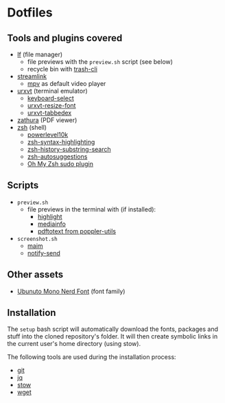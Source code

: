# Dotfiles

## Tools and plugins covered

 - [lf](https://github.com/gokcehan/lf) (file manager)
   - file previews with the `preview.sh` script (see below)
   - recycle bin with [trash-cli](https://github.com/andreafrancia/trash-cli)
 - [streamlink](https://streamlink.github.io/)
   - [mpv](https://mpv.io/) as default video player
 - [urxvt](http://software.schmorp.de/pkg/rxvt-unicode.html) (terminal emulator)
   - [keyboard-select](https://github.com/muennich/urxvt-perls)
   - [urxvt-resize-font](https://github.com/simmel/urxvt-resize-font)
   - [urxvt-tabbedex](https://github.com/mina86/urxvt-tabbedex)
 - [zathura](https://pwmt.org/projects/zathura) (PDF viewer)
 - [zsh](https://www.zsh.org/) (shell)
   - [powerlevel10k](https://github.com/romkatv/powerlevel10k)
   - [zsh-syntax-highlighting](https://github.com/zsh-users/zsh-syntax-highlighting)
   - [zsh-history-substring-search](https://github.com/zsh-users/zsh-history-substring-search)
   - [zsh-autosuggestions](https://github.com/zsh-users/zsh-autosuggestions)
   - [Oh My Zsh sudo plugin](https://github.com/ohmyzsh/ohmyzsh/tree/master/plugins/sudo)

## Scripts

  - `preview.sh` 
    - file previews in the terminal with (if installed):
      - [highlight](http://www.andre-simon.de/doku/highlight/highlight.php)
      - [mediainfo](https://mediaarea.net/en/MediaInfo/)
      - [pdftotext from poppler-utils](https://poppler.freedesktop.org)
 - `screenshot.sh`
   - [maim](https://github.com/naelstrof/maim)
   - [notify-send](https://manpages.ubuntu.com/manpages/xenial/man1/notify-send.1.html) 

## Other assets

 - [Ubunuto Mono Nerd Font](https://github.com/ryanoasis/nerd-fonts/tree/master/patched-fonts/UbuntuMono/) (font family)
   
## Installation

The `setup` bash script will automatically download the fonts, packages and stuff into the cloned repository's folder. It will then create symbolic links in the current user's home directory (using stow).

The following tools are used during the installation process:

 - [git](https://git-scm.com/)
 - [jq](https://stedolan.github.io/jq/)
 - [stow](https://www.gnu.org/software/stow/)
 - [wget](https://www.gnu.org/software/wget/)

